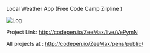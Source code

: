 Local Weather App (Free Code Camp Zilpline )


![Log](http://s7.postimg.org/qw6x82sm3/weather_App1.jpg)

Project Link:
http://codepen.io/ZeeMax/live/VePymN


All projects at : http://codepen.io/ZeeMax/pens/public/
